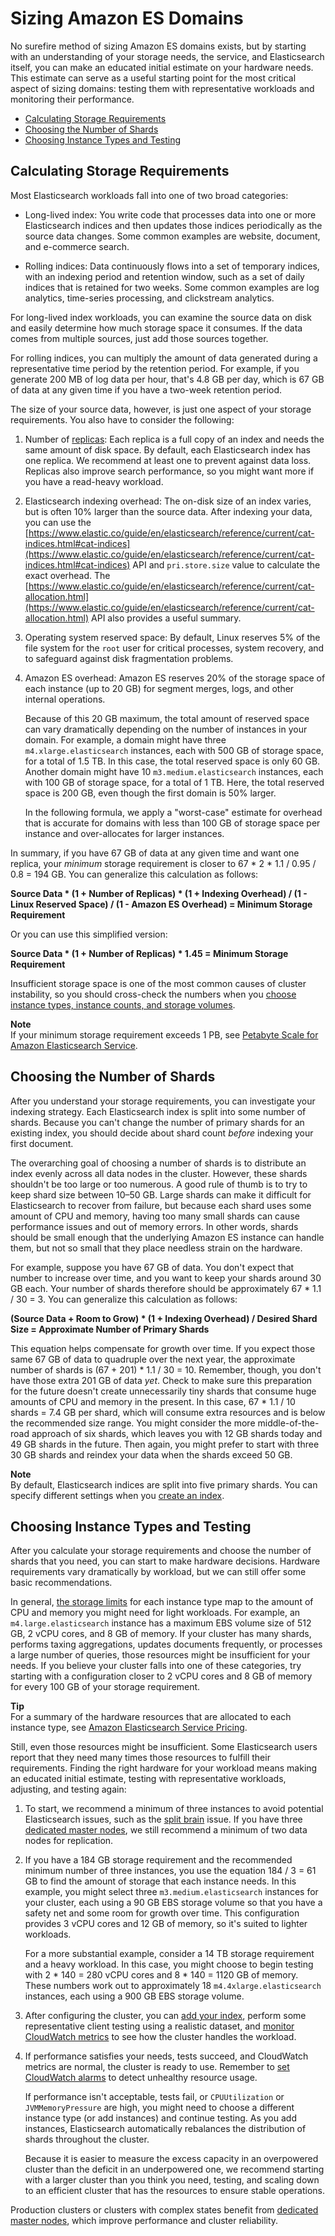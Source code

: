 # Sizing Amazon ES Domains<a name="sizing-domains"></a>

No surefire method of sizing Amazon ES domains exists, but by starting with an understanding of your storage needs, the service, and Elasticsearch itself, you can make an educated initial estimate on your hardware needs\. This estimate can serve as a useful starting point for the most critical aspect of sizing domains: testing them with representative workloads and monitoring their performance\.


+ [Calculating Storage Requirements](#aes-bp-storage)
+ [Choosing the Number of Shards](#aes-bp-sharding)
+ [Choosing Instance Types and Testing](#aes-bp-instances)

## Calculating Storage Requirements<a name="aes-bp-storage"></a>

Most Elasticsearch workloads fall into one of two broad categories:

+ Long\-lived index: You write code that processes data into one or more Elasticsearch indices and then updates those indices periodically as the source data changes\. Some common examples are website, document, and e\-commerce search\.

+ Rolling indices: Data continuously flows into a set of temporary indices, with an indexing period and retention window, such as a set of daily indices that is retained for two weeks\. Some common examples are log analytics, time\-series processing, and clickstream analytics\.

For long\-lived index workloads, you can examine the source data on disk and easily determine how much storage space it consumes\. If the data comes from multiple sources, just add those sources together\.

For rolling indices, you can multiply the amount of data generated during a representative time period by the retention period\. For example, if you generate 200 MB of log data per hour, that's 4\.8 GB per day, which is 67 GB of data at any given time if you have a two\-week retention period\.

The size of your source data, however, is just one aspect of your storage requirements\. You also have to consider the following:

1. Number of [replicas](https://www.elastic.co/guide/en/elasticsearch/reference/5.6/_basic_concepts.html#getting-started-shards-and-replicas): Each replica is a full copy of an index and needs the same amount of disk space\. By default, each Elasticsearch index has one replica\. We recommend at least one to prevent against data loss\. Replicas also improve search performance, so you might want more if you have a read\-heavy workload\.

1. Elasticsearch indexing overhead: The on\-disk size of an index varies, but is often 10% larger than the source data\. After indexing your data, you can use the [https://www.elastic.co/guide/en/elasticsearch/reference/current/cat-indices.html#cat-indices](https://www.elastic.co/guide/en/elasticsearch/reference/current/cat-indices.html#cat-indices) API and `pri.store.size` value to calculate the exact overhead\. The [https://www.elastic.co/guide/en/elasticsearch/reference/current/cat-allocation.html](https://www.elastic.co/guide/en/elasticsearch/reference/current/cat-allocation.html) API also provides a useful summary\.

1. Operating system reserved space: By default, Linux reserves 5% of the file system for the `root` user for critical processes, system recovery, and to safeguard against disk fragmentation problems\.

1. Amazon ES overhead: Amazon ES reserves 20% of the storage space of each instance \(up to 20 GB\) for segment merges, logs, and other internal operations\.

   Because of this 20 GB maximum, the total amount of reserved space can vary dramatically depending on the number of instances in your domain\. For example, a domain might have three `m4.xlarge.elasticsearch` instances, each with 500 GB of storage space, for a total of 1\.5 TB\. In this case, the total reserved space is only 60 GB\. Another domain might have 10 `m3.medium.elasticsearch` instances, each with 100 GB of storage space, for a total of 1 TB\. Here, the total reserved space is 200 GB, even though the first domain is 50% larger\.

   In the following formula, we apply a "worst\-case" estimate for overhead that is accurate for domains with less than 100 GB of storage space per instance and over\-allocates for larger instances\.

In summary, if you have 67 GB of data at any given time and want one replica, your *minimum* storage requirement is closer to 67 \* 2 \* 1\.1 / 0\.95 / 0\.8 = 194 GB\. You can generalize this calculation as follows:

**Source Data \* \(1 \+ Number of Replicas\) \* \(1 \+ Indexing Overhead\) / \(1 \- Linux Reserved Space\) / \(1 \- Amazon ES Overhead\) = Minimum Storage Requirement**

Or you can use this simplified version:

**Source Data \* \(1 \+ Number of Replicas\) \* 1\.45 = Minimum Storage Requirement**

Insufficient storage space is one of the most common causes of cluster instability, so you should cross\-check the numbers when you [choose instance types, instance counts, and storage volumes](#aes-bp-instances)\.

**Note**  
If your minimum storage requirement exceeds 1 PB, see [Petabyte Scale for Amazon Elasticsearch Service](petabyte-scale.md)\.

## Choosing the Number of Shards<a name="aes-bp-sharding"></a>

After you understand your storage requirements, you can investigate your indexing strategy\. Each Elasticsearch index is split into some number of shards\. Because you can't change the number of primary shards for an existing index, you should decide about shard count *before* indexing your first document\.

The overarching goal of choosing a number of shards is to distribute an index evenly across all data nodes in the cluster\. However, these shards shouldn't be too large or too numerous\. A good rule of thumb is to try to keep shard size between 10–50 GB\. Large shards can make it difficult for Elasticsearch to recover from failure, but because each shard uses some amount of CPU and memory, having too many small shards can cause performance issues and out of memory errors\. In other words, shards should be small enough that the underlying Amazon ES instance can handle them, but not so small that they place needless strain on the hardware\.

For example, suppose you have 67 GB of data\. You don't expect that number to increase over time, and you want to keep your shards around 30 GB each\. Your number of shards therefore should be approximately 67 \* 1\.1 / 30 = 3\. You can generalize this calculation as follows:

 **\(Source Data \+ Room to Grow\) \* \(1 \+ Indexing Overhead\) / Desired Shard Size = Approximate Number of Primary Shards**

This equation helps compensate for growth over time\. If you expect those same 67 GB of data to quadruple over the next year, the approximate number of shards is \(67 \+ 201\) \* 1\.1 / 30 = 10\. Remember, though, you don't have those extra 201 GB of data *yet*\. Check to make sure this preparation for the future doesn't create unnecessarily tiny shards that consume huge amounts of CPU and memory in the present\. In this case, 67 \* 1\.1 / 10 shards = 7\.4 GB per shard, which will consume extra resources and is below the recommended size range\. You might consider the more middle\-of\-the\-road approach of six shards, which leaves you with 12 GB shards today and 49 GB shards in the future\. Then again, you might prefer to start with three 30 GB shards and reindex your data when the shards exceed 50 GB\.

**Note**  
By default, Elasticsearch indices are split into five primary shards\. You can specify different settings when you [create an index](es-indexing.md#es-indexing-intro)\.

## Choosing Instance Types and Testing<a name="aes-bp-instances"></a>

After you calculate your storage requirements and choose the number of shards that you need, you can start to make hardware decisions\. Hardware requirements vary dramatically by workload, but we can still offer some basic recommendations\.

In general, [the storage limits](aes-limits.md) for each instance type map to the amount of CPU and memory you might need for light workloads\. For example, an `m4.large.elasticsearch` instance has a maximum EBS volume size of 512 GB, 2 vCPU cores, and 8 GB of memory\. If your cluster has many shards, performs taxing aggregations, updates documents frequently, or processes a large number of queries, those resources might be insufficient for your needs\. If you believe your cluster falls into one of these categories, try starting with a configuration closer to 2 vCPU cores and 8 GB of memory for every 100 GB of your storage requirement\.

**Tip**  
For a summary of the hardware resources that are allocated to each instance type, see [Amazon Elasticsearch Service Pricing](https://aws.amazon.com/elasticsearch-service/pricing/)\.

Still, even those resources might be insufficient\. Some Elasticsearch users report that they need many times those resources to fulfill their requirements\. Finding the right hardware for your workload means making an educated initial estimate, testing with representative workloads, adjusting, and testing again:

1. To start, we recommend a minimum of three instances to avoid potential Elasticsearch issues, such as the [split brain](https://www.elastic.co/guide/en/elasticsearch/reference/current/modules-node.html#split-brain) issue\. If you have three [dedicated master nodes](es-managedomains-dedicatedmasternodes.md), we still recommend a minimum of two data nodes for replication\.

1. If you have a 184 GB storage requirement and the recommended minimum number of three instances, you use the equation 184 / 3 = 61 GB to find the amount of storage that each instance needs\. In this example, you might select three `m3.medium.elasticsearch` instances for your cluster, each using a 90 GB EBS storage volume so that you have a safety net and some room for growth over time\. This configuration provides 3 vCPU cores and 12 GB of memory, so it's suited to lighter workloads\.

   For a more substantial example, consider a 14 TB storage requirement and a heavy workload\. In this case, you might choose to begin testing with 2 \* 140 = 280 vCPU cores and 8 \* 140 = 1120 GB of memory\. These numbers work out to approximately 18 `m4.4xlarge.elasticsearch` instances, each using a 900 GB EBS storage volume\.

1. After configuring the cluster, you can [add your index](es-indexing.md), perform some representative client testing using a realistic dataset, and [monitor CloudWatch metrics](es-managedomains.md#es-managedomains-cloudwatchmetrics) to see how the cluster handles the workload\.

1. If performance satisfies your needs, tests succeed, and CloudWatch metrics are normal, the cluster is ready to use\. Remember to [set CloudWatch alarms](cloudwatch-alarms.md) to detect unhealthy resource usage\.

   If performance isn't acceptable, tests fail, or `CPUUtilization` or `JVMMemoryPressure` are high, you might need to choose a different instance type \(or add instances\) and continue testing\. As you add instances, Elasticsearch automatically rebalances the distribution of shards throughout the cluster\.

   Because it is easier to measure the excess capacity in an overpowered cluster than the deficit in an underpowered one, we recommend starting with a larger cluster than you think you need, testing, and scaling down to an efficient cluster that has the resources to ensure stable operations\.

Production clusters or clusters with complex states benefit from [dedicated master nodes](es-managedomains-dedicatedmasternodes.md), which improve performance and cluster reliability\.